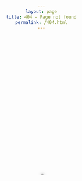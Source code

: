 ```yaml
---
layout: page
title: 404 - Page not found
permalink: /404.html
---
```


<body>
    <div>
        <svg width="1123" height="837" viewBox="0 0 1123 837" fill="none" xmlns="http://www.w3.org/2000/svg">
            <g id="sky" filter="url(#filter0_d)">
                <g id="stars">
                    <path id="Vector"
                        d="M202.12 319.2C204.937 319.2 207.22 316.917 207.22 314.1C207.22 311.283 204.937 309 202.12 309C199.303 309 197.02 311.283 197.02 314.1C197.02 316.917 199.303 319.2 202.12 319.2Z"
                        fill="white" />
                    <path id="Vector_2"
                        d="M566.12 615.2C568.937 615.2 571.22 612.917 571.22 610.1C571.22 607.283 568.937 605 566.12 605C563.303 605 561.02 607.283 561.02 610.1C561.02 612.917 563.303 615.2 566.12 615.2Z"
                        fill="white" />
                    <path id="Vector_3"
                        d="M351.12 638.95C352.694 638.95 353.97 637.674 353.97 636.1C353.97 634.526 352.694 633.25 351.12 633.25C349.546 633.25 348.27 634.526 348.27 636.1C348.27 637.674 349.546 638.95 351.12 638.95Z"
                        fill="white" />
                    <path id="Vector_4"
                        d="M985.11 503.99C986.684 503.99 987.96 502.714 987.96 501.14C987.96 499.566 986.684 498.29 985.11 498.29C983.536 498.29 982.26 499.566 982.26 501.14C982.26 502.714 983.536 503.99 985.11 503.99Z"
                        fill="white" />
                    <path id="Vector_5"
                        d="M822.11 247.99C823.684 247.99 824.96 246.714 824.96 245.14C824.96 243.566 823.684 242.29 822.11 242.29C820.536 242.29 819.26 243.566 819.26 245.14C819.26 246.714 820.536 247.99 822.11 247.99Z"
                        fill="white" />
                    <path id="Vector_6"
                        d="M1053.11 372.99C1054.68 372.99 1055.96 371.714 1055.96 370.14C1055.96 368.566 1054.68 367.29 1053.11 367.29C1051.54 367.29 1050.26 368.566 1050.26 370.14C1050.26 371.714 1051.54 372.99 1053.11 372.99Z"
                        fill="white" />
                    <path id="Vector_7"
                        d="M292.12 152.2C294.937 152.2 297.22 149.917 297.22 147.1C297.22 144.283 294.937 142 292.12 142C289.303 142 287.02 144.283 287.02 147.1C287.02 149.917 289.303 152.2 292.12 152.2Z"
                        fill="white" />
                    <path id="Vector_8"
                        d="M151.95 492.17H147.41V487.63H145.56V492.17H141.02V494.02H145.56V498.55H147.41V494.02H151.95V492.17Z"
                        fill="white" />
                    <path id="Vector_9"
                        d="M265.95 490.17H261.41V485.63H259.56V490.17H255.02V492.02H259.56V496.55H261.41V492.02H265.95V490.17Z"
                        fill="white" />
                    <path id="Vector_10"
                        d="M428.95 582.17H424.41V577.63H422.56V582.17H418.02V584.02H422.56V588.55H424.41V584.02H428.95V582.17Z"
                        fill="white" />
                    <path id="Vector_11"
                        d="M776.98 344.67H774.91V342.6H774.07V344.67H772V345.51H774.07V347.58H774.91V345.51H776.98V344.67Z"
                        fill="white" />
                    <path id="Vector_12"
                        d="M68.98 422.67H66.91V420.6H66.07V422.67H64V423.51H66.07V425.58H66.91V423.51H68.98V422.67Z"
                        fill="white" />
                    <path id="Vector_13"
                        d="M153.98 592.67H151.91V590.6H151.07V592.67H149V593.51H151.07V595.58H151.91V593.51H153.98V592.67Z"
                        fill="white" />
                    <path id="Vector_14"
                        d="M297.97 357.71H295.9V355.64H295.06V357.71H292.99V358.55H295.06V360.62H295.9V358.55H297.97V357.71Z"
                        fill="white" />
                    <path id="Vector_15"
                        d="M321.98 268.67H319.91V266.6H319.07V268.67H317V269.51H319.07V271.58H319.91V269.51H321.98V268.67Z"
                        fill="white" />
                    <path id="Vector_16"
                        d="M956.9 333.07C957.916 333.07 958.74 332.246 958.74 331.23C958.74 330.214 957.916 329.39 956.9 329.39C955.884 329.39 955.06 330.214 955.06 331.23C955.06 332.246 955.884 333.07 956.9 333.07Z"
                        fill="white" />
                </g>
                <g id="rocket">
                    <path id="Vector_17" d="M635.46 400H466V406.78H635.46V400Z" fill="#535461" />
                    <g id="body-rocket">
                        <path id="Vector_18" d="M482.581 674.368H458.851L463.091 645.558H478.341L482.581 674.368Z"
                            fill="#535461" />
                        <path id="Vector_19" d="M685.931 674.368H662.211L666.441 645.558H681.701L685.931 674.368Z"
                            fill="#535461" />
                        <g id="Group" opacity="0.1">
                            <path id="Vector_20" opacity="0.1"
                                d="M665.261 656.998H682.881L681.701 648.948H666.441L665.261 656.998Z" fill="black" />
                        </g>
                        <path id="Vector_21" d="M559.681 674.368H535.961L540.191 645.558H555.451L559.681 674.368Z"
                            fill="#535461" />
                        <path id="Vector_22" d="M607.981 674.368H584.261L588.491 645.558H603.741L607.981 674.368Z"
                            fill="#535461" />
                        <g id="Group_2" opacity="0.1">
                            <path id="Vector_23" opacity="0.1"
                                d="M587.311 656.998H604.931L603.741 648.948H588.491L587.311 656.998Z" fill="black" />
                        </g>
                        <path id="Vector_24"
                            d="M677.861 300.724L677.86 300.724L677.869 300.733C681.479 304.531 686.193 310.849 691.386 320.975C702.335 342.647 707.995 366.605 707.901 390.887V390.888V652.328H633.901L633.901 391.988L633.901 391.986C633.785 367.014 639.733 342.386 651.234 320.22C655.114 312.85 659.549 305.944 664.436 300.73L664.436 300.73L664.442 300.724C665.29 299.787 666.326 299.038 667.481 298.525C668.637 298.012 669.887 297.747 671.151 297.747C672.415 297.747 673.666 298.012 674.821 298.525C675.977 299.038 677.012 299.787 677.861 300.724Z"
                            fill="#E0E0E0" stroke="black" />
                        <path id="Vector_25"
                            d="M463.524 300.733L463.524 300.733L463.532 300.724C464.38 299.787 465.416 299.038 466.571 298.525C467.727 298.012 468.977 297.747 470.241 297.747C471.505 297.747 472.755 298.012 473.911 298.525C475.067 299.038 476.102 299.787 476.95 300.724L476.95 300.724L476.957 300.731C481.853 305.944 486.278 312.85 490.168 320.22C501.665 342.388 507.612 367.014 507.501 391.986V391.988V652.328H433.501L433.501 390.888L433.501 390.887C433.408 366.605 439.067 342.647 450.017 320.975C455.2 310.849 459.913 304.531 463.524 300.733Z"
                            fill="#E0E0E0" stroke="black" />
                        <path id="Vector_26" d="M490.201 396.448L508.001 396.538V418.478H490.201V396.448Z"
                            fill="#535461" />
                        <path id="Vector_27" d="M633.401 396.448L651.191 396.538V418.478H633.401V396.448Z"
                            fill="#535461" />
                        <g id="Group_3" opacity="0.1">
                            <path id="Vector_28" opacity="0.1"
                                d="M490.611 319.648C486.711 312.258 482.261 305.308 477.321 300.048C475.926 298.502 474.062 297.456 472.016 297.071C469.969 296.686 467.852 296.984 465.991 297.918C467.063 298.453 468.032 299.175 468.851 300.048C473.781 305.308 478.241 312.258 482.131 319.648C493.671 341.887 499.638 366.595 499.521 391.648V652.468H508.001V391.658C508.115 366.602 502.147 341.892 490.611 319.648V319.648Z"
                                fill="black" />
                        </g>
                        <g id="Group_4" opacity="0.1">
                            <path id="Vector_29" opacity="0.1"
                                d="M657.571 320.368C661.461 312.978 665.921 306.028 670.851 300.768C671.773 299.772 672.889 298.976 674.131 298.428C672.298 297.626 670.26 297.421 668.304 297.841C666.348 298.261 664.573 299.285 663.231 300.768C658.291 306.028 653.831 312.978 649.941 320.368C638.407 342.609 632.44 367.315 632.551 392.368V653.228H640.181V392.388C640.061 367.328 646.029 342.613 657.571 320.368V320.368Z"
                                fill="black" />
                        </g>
                        <path id="Vector_30"
                            d="M471.041 738.768H470.391C467.331 738.768 464.395 737.553 462.231 735.388C460.067 733.224 458.851 730.289 458.851 727.228V674.368H482.581V727.228C482.581 730.289 481.365 733.224 479.201 735.388C477.037 737.553 474.102 738.768 471.041 738.768Z"
                            fill="url(#paint0_linear)" />
                        <path id="Vector_31"
                            d="M548.371 738.518H547.721C544.661 738.518 541.725 737.303 539.561 735.138C537.397 732.974 536.181 730.039 536.181 726.978V674.118H559.911V726.978C559.911 730.039 558.695 732.974 556.531 735.138C554.367 737.303 551.432 738.518 548.371 738.518Z"
                            fill="url(#paint1_linear)" />
                        <path id="Vector_32"
                            d="M597.371 738.518H596.721C593.661 738.518 590.725 737.303 588.561 735.138C586.397 732.974 585.181 730.039 585.181 726.978V674.118H608.911V726.978C608.911 730.039 607.695 732.974 605.531 735.138C603.367 737.303 600.432 738.518 597.371 738.518Z"
                            fill="url(#paint2_linear)" />
                        <path id="Vector_33"
                            d="M674.371 738.518H673.721C670.661 738.518 667.725 737.303 665.561 735.138C663.397 732.974 662.181 730.039 662.181 726.978V674.118H685.911V726.978C685.911 730.039 684.695 732.974 682.531 735.138C680.367 737.303 677.432 738.518 674.371 738.518Z"
                            fill="url(#paint3_linear)" />
                        <path id="Vector_34"
                            d="M578.51 96.4834L578.52 96.4957L578.531 96.5076C583.685 102.221 590.434 111.588 597.797 126.726L597.798 126.73C613.465 158.638 621.544 194.732 621.655 231.32L622.93 650.608L517.93 650.927L516.661 233.319C516.547 195.664 524.762 158.515 541.048 125.774C546.594 114.716 552.917 104.371 559.813 96.561L559.822 96.5507L559.831 96.5402C560.972 95.1742 562.398 94.0744 564.009 93.3179C565.62 92.5615 567.377 92.1667 569.157 92.1613C570.937 92.1559 572.697 92.54 574.312 93.2866C575.928 94.0333 577.361 95.1244 578.51 96.4834Z"
                            fill="#EEEEEE" stroke="black" stroke-width="2" />
                        <path id="Vector_35"
                            d="M585.811 142.368H551.971C545.896 142.368 540.971 147.293 540.971 153.368V156.958C540.971 163.034 545.896 167.958 551.971 167.958H585.811C591.886 167.958 596.811 163.034 596.811 156.958V153.368C596.811 147.293 591.886 142.368 585.811 142.368Z"
                            fill="#535461" />
                        <path id="Vector_36" d="M433.431 396.448L451.231 396.538V418.478H433.431V396.448Z"
                            fill="#535461" />
                        <path id="Vector_37" d="M690.171 396.448L707.961 396.538V418.478H690.171V396.448Z"
                            fill="#535461" />
                    </g>
                </g>
            </g>
            <defs>
                <filter id="filter0_d" x="0" y="0" width="1123" height="837" filterUnits="userSpaceOnUse"
                    color-interpolation-filters="sRGB">
                    <feFlood flood-opacity="0" result="BackgroundImageFix" />
                    <feColorMatrix in="SourceAlpha" type="matrix" values="0 0 0 0 0 0 0 0 0 0 0 0 0 0 0 0 0 0 127 0" />
                    <feOffset dy="4" />
                    <feGaussianBlur stdDeviation="15" />
                    <feColorMatrix type="matrix" values="0 0 0 0 0 0 0 0 0 0 0 0 0 0 0 0 0 0 0.7 0" />
                    <feBlend mode="normal" in2="BackgroundImageFix" result="effect1_dropShadow" />
                    <feBlend mode="normal" in="SourceGraphic" in2="effect1_dropShadow" result="shape" />
                </filter>
                <linearGradient id="paint0_linear" x1="470.721" y1="674.368" x2="470.721" y2="738.768"
                    gradientUnits="userSpaceOnUse">
                    <stop stop-color="#E0E0E0" />
                    <stop offset="0.31" stop-color="#FCCC63" />
                    <stop offset="0.77" stop-color="#F55F44" />
                </linearGradient>
                <linearGradient id="paint1_linear" x1="548.051" y1="674.118" x2="548.051" y2="738.518"
                    gradientUnits="userSpaceOnUse">
                    <stop stop-color="#E0E0E0" />
                    <stop offset="0.31" stop-color="#FCCC63" />
                    <stop offset="0.77" stop-color="#F55F44" />
                </linearGradient>
                <linearGradient id="paint2_linear" x1="597.051" y1="674.118" x2="597.051" y2="738.518"
                    gradientUnits="userSpaceOnUse">
                    <stop stop-color="#E0E0E0" />
                    <stop offset="0.31" stop-color="#FCCC63" />
                    <stop offset="0.77" stop-color="#F55F44" />
                </linearGradient>
                <linearGradient id="paint3_linear" x1="674.051" y1="674.118" x2="674.051" y2="738.518"
                    gradientUnits="userSpaceOnUse">
                    <stop stop-color="#E0E0E0" />
                    <stop offset="0.31" stop-color="#FCCC63" />
                    <stop offset="0.77" stop-color="#F55F44" />
                </linearGradient>
            </defs>
        </svg>
    </div>
    <div class="text">
        <h1>404 Error</h1>
        <h2>Couldn't launch :(</h2>
        <h3>Page Not Found - lets take you <a href="{{ site.baseurl }}/index">BACK</a></h3>
    </div>
</body>

<style>
    @import url('https://fonts.googleapis.com/css2?family=Permanent+Marker&family=Fira+Mono:wght@500&display=swap');

    body {
        height: 95vh;
        text-align: center;
        color: #E0E0E0;
    }

    h1 {
        font-size: 2.5rem;
    }

    div {
        transform-style: preserve-3d;
    }

    svg {
        width: clamp(300px, 70%, 600px);
        height: 500px;
    }

    #rocket {
        transform: translateY(750px);
        animation: launch 2s ease-out forwards;
    }

    @keyframes launch {
        from {
            transform: translateY(750px);
        }

        to {
            perspective: 500px;
            transform: translateY(0px);
        }
    }

    #stars {
        animation: twinkling 2s linear;
    }

    @keyframes twinkling {

        from {
            transform: scale(0);
        }

        to {
            transform: scale(1);
        }
    }

    .text {
        opacity: 0;
        animation: appear 1s ease-in forwards;
        animation-delay: 1.8s;
    }

    @keyframes appear {
        from {
            opacity: 0;
        }

        to {
            opacity: 1;
        }
    }

    a {
        color: #F66947;
        text-decoration: none;
    }
</style>